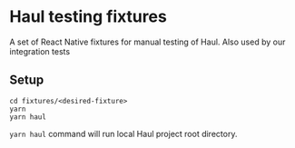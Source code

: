 # Haul testing fixtures

A set of React Native fixtures for manual testing of Haul. Also used by our
integration tests

## Setup

```
cd fixtures/<desired-fixture>
yarn
yarn haul
```

`yarn haul` command will run local Haul project root directory.
